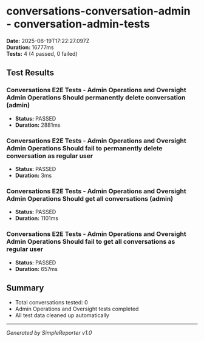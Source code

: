 # conversations-conversation-admin - conversation-admin-tests

**Date:** 2025-06-19T17:22:27.097Z  
**Duration:** 16777ms  
**Tests:** 4 (4 passed, 0 failed)

## Test Results


### Conversations E2E Tests - Admin Operations and Oversight Admin Operations Should permanently delete conversation (admin)
- **Status:** PASSED
- **Duration:** 2881ms



### Conversations E2E Tests - Admin Operations and Oversight Admin Operations Should fail to permanently delete conversation as regular user
- **Status:** PASSED
- **Duration:** 3ms



### Conversations E2E Tests - Admin Operations and Oversight Admin Operations Should get all conversations (admin)
- **Status:** PASSED
- **Duration:** 1101ms



### Conversations E2E Tests - Admin Operations and Oversight Admin Operations Should fail to get all conversations as regular user
- **Status:** PASSED
- **Duration:** 657ms



## Summary

- Total conversations tested: 0
- Admin Operations and Oversight tests completed
- All test data cleaned up automatically

---
*Generated by SimpleReporter v1.0*
